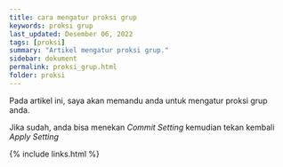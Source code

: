 ```yaml
---
title: cara mengatur proksi grup
keywords: proksi grup
last_updated: Desember 06, 2022
tags: [proksi]
summary: "Artikel mengatur proksi grup."
sidebar: dokument
permalink: proksi_grup.html
folder: proksi
---
```


Pada artikel ini, saya akan memandu anda untuk mengatur proksi grup anda.



Jika sudah, anda bisa menekan *Commit Setting* kemudian tekan kembali *Apply Setting*

{% include links.html %}